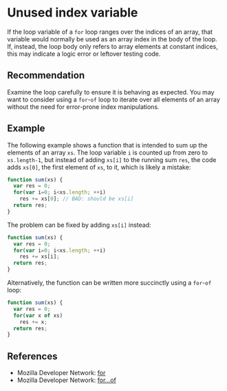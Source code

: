 # Unused index variable
If the loop variable of a `for` loop ranges over the indices of an array, that variable would normally be used as an array index in the body of the loop. If, instead, the loop body only refers to array elements at constant indices, this may indicate a logic error or leftover testing code.


## Recommendation
Examine the loop carefully to ensure it is behaving as expected. You may want to consider using a `for`-`of` loop to iterate over all elements of an array without the need for error-prone index manipulations.


## Example
The following example shows a function that is intended to sum up the elements of an array `xs`. The loop variable `i` is counted up from zero to `xs.length-1`, but instead of adding `xs[i]` to the running sum `res`, the code adds `xs[0]`, the first element of `xs`, to it, which is likely a mistake:


```javascript
function sum(xs) {
  var res = 0;
  for(var i=0; i<xs.length; ++i)
    res += xs[0]; // BAD: should be xs[i]
  return res;
}

```
The problem can be fixed by adding `xs[i]` instead:


```javascript
function sum(xs) {
  var res = 0;
  for(var i=0; i<xs.length; ++i)
    res += xs[i];
  return res;
}

```
Alternatively, the function can be written more succinctly using a `for`-`of` loop:


```javascript
function sum(xs) {
  var res = 0;
  for(var x of xs)
    res += x;
  return res;
}

```

## References
* Mozilla Developer Network: [for](https://developer.mozilla.org/en-US/docs/Web/JavaScript/Reference/Statements/for)
* Mozilla Developer Network: [for...of](https://developer.mozilla.org/en-US/docs/Web/JavaScript/Reference/Statements/for...of)
